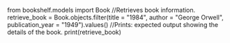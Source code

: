 from bookshelf.models import Book
//Retrieves book information.
retrieve_book = Book.objects.filter(title = "1984", author = "George Orwell", publication_year = "1949").values()
//Prints: expected output showing the details of the book.
print(retrieve_book)
